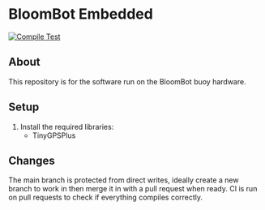 # BloomBot Embedded

[![Compile Test](https://github.com/4OI6-BloomBot/embedded/actions/workflows/main.yml/badge.svg)](https://github.com/4OI6-BloomBot/embedded/actions/workflows/main.yml)

## About
This repository is for the software run on the BloomBot buoy hardware. 

## Setup
 1. Install the required libraries:
    - TinyGPSPlus

## Changes
The main branch is protected from direct writes, ideally create a new branch to work in then merge it in with a pull request when ready.
CI is run on pull requests to check if everything compiles correctly.
